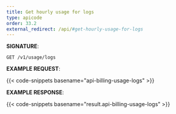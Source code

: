 ```yaml
---
title: Get hourly usage for logs
type: apicode
order: 33.2
external_redirect: /api/#get-hourly-usage-for-logs
---
```



**SIGNATURE**:

`GET /v1/usage/logs`

**EXAMPLE REQUEST**:

{{< code-snippets basename="api-billing-usage-logs" >}}

**EXAMPLE RESPONSE**:

{{< code-snippets basename="result.api-billing-usage-logs" >}}
